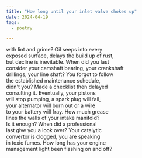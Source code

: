 ```yaml
---
title: "How long until your inlet valve chokes up"
date: 2024-04-19
tags:
  - poetry

---
```


with lint and grime? Oil seeps into every    
exposed surface, delays the build up of rust,    
but decline is inevitable. When did you last    
consider your camshaft bearing, your crankshaft   
drillings, your line shaft? You forgot to follow    
the established maintenance schedule,   
didn't you? Made a checklist then delayed   
consulting it. Eventually, your pistons    
will stop pumping, a spark plug will fail,    
your alternator will burn out or a wire     
to your battery will fray. How much grease     
lines the walls of your intake manifold?   
Is it enough? When did a professional   
last give you a look over? Your catalytic   
convertor is clogged, you are speaking   
in toxic fumes. How long has your engine   
management light been flashing on and off?